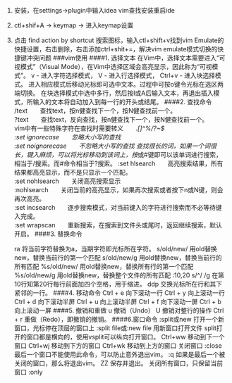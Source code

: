 1. 安装，在settings->plugin中输入idea vim查找安装重启ide
2. ctl+shif+A -> keymap -> 进入keymap设置
3. 点击 find action by shortcut 搜索图标，输入ctl+shift+v找到vim Emulate的快捷设置，右击删除，右击添加ctrl+shit+=，解决vim emulate模式切换的快捷键冲突问题
###vim使用
####1. 选择文本
在Vim中，选择文本需要进入“可视模式”（Visual Mode），在Vim中选择区域会高亮显示，因此称为“可视模式”。
v - 进入字符选择模式， V - 进入行选择模式， Ctrl+v - 进入块选择模式。
进入相应模式后移动光标即可选中文本。过程中可按o键令光标在选区两端切换。
在块选择模式中选中多行，然后按I或A后输入文本，再退出插入模式，所输入的文本将自动加入到每一行的开头或结尾。 
####2. 查找命令
	/text　　查找text，按n健查找下一个，按N健查找前一个。  
	?text　　查找text，反向查找，按n健查找下一个，按N健查找前一个。  
	vim中有一些特殊字符在查找时需要转义　　.*[]^%/?~$  
	:set ignorecase　　忽略大小写的查找  
	:set noignorecase　　不忽略大小写的查找
	查找很长的词，如果一个词很长，键入麻烦，可以将光标移动到该词上，按*或#键即可以该单词进行搜索，相当于/搜索。而#命令相当于?搜索。
	:set hlsearch　　高亮搜索结果，所有结果都高亮显示，而不是只显示一个匹配。  
	:set nohlsearch　　关闭高亮搜索显示  
	:nohlsearch　　关闭当前的高亮显示，如果再次搜索或者按下n或N键，则会再次高亮。  
	:set incsearch　　逐步搜索模式，对当前键入的字符进行搜索而不必等待键入完成。  
	:set wrapscan　　重新搜索，在搜索到文件头或尾时，返回继续搜索，默认开启。
####3. 替换命令

	ra 将当前字符替换为a，当期字符即光标所在字符。
	s/old/new/ 用old替换new，替换当前行的第一个匹配
	s/old/new/g 用old替换new，替换当前行的所有匹配
	%s/old/new/ 用old替换new，替换所有行的第一个匹配
	%s/old/new/g 用old替换new，替换整个文件的所有匹配
	:10,20 s/^/    /g 在第10行知第20行每行前面加四个空格，用于缩进。
	ddp 交换光标所在行和其下紧邻的一行。
####4. 移动命令
	Ctrl + e 向下滚动一行
	Ctrl + y 向上滚动一行
	Ctrl + d 向下滚动半屏
	Ctrl + u 向上滚动半屏
	Ctrl + f 向下滚动一屏
	Ctrl + b 向上滚动一屏
####5. 撤销和重做
	u 撤销（Undo）
	U 撤销对整行的操作
	Ctrl + r 重做（Redo），即撤销的撤销。
####6.窗口命令
	:split或new 打开一个新窗口，光标停在顶层的窗口上
	:split file或:new file 用新窗口打开文件
	split打开的窗口都是横向的，使用vsplit可以纵向打开窗口。
	Ctrl+ww 移动到下一个窗口
	Ctrl+wj 移动到下方的窗口
	Ctrl+wk 移动到上方的窗口
	关闭窗口
	:close 最后一个窗口不能使用此命令，可以防止意外退出vim。
	:q 如果是最后一个被关闭的窗口，那么将退出vim。
	ZZ 保存并退出。
	关闭所有窗口，只保留当前窗口
	:only